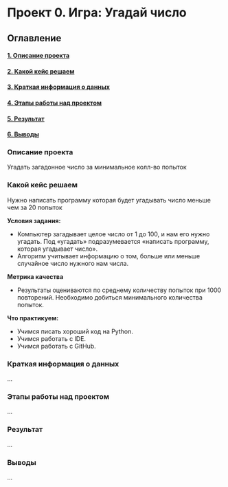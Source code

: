 # Проект 0. Игра: Угадай число

## Оглавление

#### [1. Описание проекта](https://github.com/vladimir1091/SkillFactory-DST-3.0/blob/main/project_0/README.md#Описание-проекта)
#### [2. Какой кейс решаем](https://github.com/vladimir1091/SkillFactory-DST-3.0/blob/main/project_0/README.md#Какой-кейс-решаем)
#### [3. Краткая информация о данных](https://github.com/vladimir1091/SkillFactory-DST-3.0/blob/main/project_0/README.md#Краткая-информация-о-данных)
#### [4. Этапы работы над проектом](https://github.com/vladimir1091/SkillFactory-DST-3.0/blob/main/project_0/README.md#Этапы-работы-над-проектом)
#### [5. Результат](https://github.com/vladimir1091/SkillFactory-DST-3.0/blob/main/project_0/README.md#Результат)
#### [6. Выводы](https://github.com/vladimir1091/SkillFactory-DST-3.0/blob/main/project_0/README.md#Выводы)




### Описание проекта
Угадать загадонное число за минимальное колл-во попыток





### Какой кейс решаем
Нужно написать программу которая будет угадывать число меньше чем за 20 попыток





**Условия задания:**
- Компьютер загадывает целое число от 1 до 100, и нам его нужно угадать. Под «угадать» подразумевается «написать программу, которая угадывает число».
- Алгоритм учитывает информацию о том, больше или меньше случайное число нужного нам числа.

**Метрика качества**
- Результаты оцениваются по среднему количеству попыток при 1000 повторений. Необходимо добиться минимального количества попыток.

**Что практикуем:**
- Учимся писать хороший код на Python.
- Учимся работать с IDE.
- Учимся работать с GitHub.

### Краткая информация о данных
...


### Этапы работы над проектом
...


### Результат
...


### Выводы
...